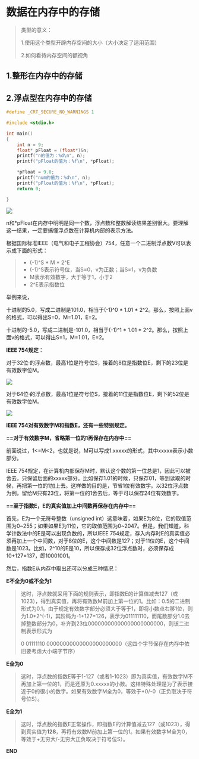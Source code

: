 #  数据在内存中的存储



> 类型的意义：
>
> 1.使用这个类型开辟内存空间的大小（大小决定了适用范围）
>
> 2.如何看待内存空间的额视角

## 1.整形在内存中的存储





## 2.浮点型在内存中的存储

```c
#define _CRT_SECURE_NO_WARNINGS 1

#include <stdio.h>

int main()
{
	int n = 9;
	float* pFloat = (float*)&n;
	printf("n的值为：%d\n", n);
	printf("pFloat的值为：%f\n", *pFloat);

	*pFloat = 9.0;
	printf("num的值为：%d\n", n);
	printf("pFloat的值为：%f\n", *pFloat);
    return 0;

}
```

![](https://lqr-1317479009.cos.ap-shanghai.myqcloud.com/%E6%B5%AE%E7%82%B9%E6%95%B0%E5%9C%A8%E5%86%85%E5%AD%98%E4%B8%AD%E7%9A%84%E5%AD%98%E5%82%A8.PNG)

n和*pFloat在内存中明明是同一个数，浮点数和整数解读结果差别很大。要理解这一结果，一定要搞懂浮点数在计算机内部的表示方法。



根据国际标准IEEE（电气和电子工程协会）754，任意一个二进制浮点数V可以表示成下面的形式： 

> - (-1)^S * M * 2^E
> - (-1)^S表示符号位，当S=0，v为正数；当S=1，v为负数
> - M表示有效数字，大于等于1，小于2
> - 2^E表示指数位



举例来说，

十进制的5.0，写成二进制是101.0，相当于(-1)^0 * 1.01 * 2^2。那么，按照上面v的格式，可以得出S=0，M=1.01，E=2。

十进制的-5.0，写成二进制是-101.0，相当于(-1)^1 * 1.01 * 2^2。那么，按照上面v的格式，可以得出S=1，M=1.01，E=2。



**IEEE 754规定**：

对于32位·的浮点数，最高1位是符号位S，接着的8位是指数位E，剩下的23位是有效数字位M。

![](https://lqr-1317479009.cos.ap-shanghai.myqcloud.com/32%E4%BD%8D%E5%8D%95%E7%B2%BE%E5%BA%A6%E6%B5%AE%E7%82%B9%E6%95%B0%E5%9C%A8%E5%86%85%E5%AD%98%E4%B8%AD%E7%9A%84%E5%AD%98%E5%82%A8.PNG)

对于64位·的浮点数，最高1位是符号位S，接着的11位是指数位E，剩下的52位是有效数字位M。

![](https://lqr-1317479009.cos.ap-shanghai.myqcloud.com/64%E4%BD%8D%E5%8D%95%E7%B2%BE%E5%BA%A6%E6%B5%AE%E7%82%B9%E6%95%B0%E5%9C%A8%E5%86%85%E5%AD%98%E4%B8%AD%E7%9A%84%E5%AD%98%E5%82%A8.PNG)

**IEEE 754对有效数字M和指数E，还有一些特别规定。**

**==对于有效数字M，省略第一位的1再保存在内存中==**

前面说过，1<=M<2，也就是说，M可以写成1.xxxxx的形式，其中xxxxx表示小数部分。

IEEE 754规定，在计算机内部保存M时，默认这个数的第一位总是1，因此可以被舍去，只保留后面的xxxxx部分。比如保存1.01的时候，只保存01，等到读取的时候，再把第一位的1加上去。这样做的目的是，节省1位有效数字。以32位浮点数为例，留给M只有23位，将第一位的1舍去后，等于可以保存24位有效数字。

**==至于指数E，E的真实值加上中间数再保存在内存中==**

首先，E为一个无符号整数（unsigned int）这意味着，如果E为8位，它的取值范围为0~255；如果如果E为11位，它的取值范围为0~2047。但是，我们知道，科学计数法中的E是可以出现负数的，所以IEEE 754规定，存入内存时E的真实值必须再加上一个中间数，对于8位的E，这个中间数是127；对于11位的E，这个中间数是1023。比如，2^10的E是10，所以保存成32位浮点数时，必须保存成10+127=137，即10001001。



然后，指数E从内存中取出还可以分成三种情况：

**E不全为0或不全为1**

> 这时，浮点数就采用下面的规则表示，即指数E的计算值减去127（或1023），得到真实值，再将有效数M前加上第一位的1。比如：0.5的二进制形式为0.1。由于规定有效数字部分必须大于等于1，即将小数点右移1位，则为1.0*2^(-1)，其阶码为-1+127=126，表示为011111110，而尾数部分1.0去掉整数部分为0，补齐到23位00000000000000000000000，则该二进制表示形式为
>
> 0 01111110 00000000000000000000000（这四个字节保存在内存中依旧要考虑大小端字节序）



**E全为0**

> 这时，浮点数的指数E等于1-127（或者1-1023）即为真实值，有效数字M不再加上第一位的1，而是还原为0.xxxxx的小数。这样特殊处理是为了表示接近于0的很小的数字。如果有效数字M全为0，等效于+0/-0（正负取决于符号位S）。



**E全为1**

> 这时，浮点数的指数E正常操作，即指数E的计算值减去127（或1023），得到真实值为**128**，再将有效数M前加上第一位的1。如果有效数字M全为0，等效于+无穷大/-无穷大正负取决于符号位S）。



**END**
